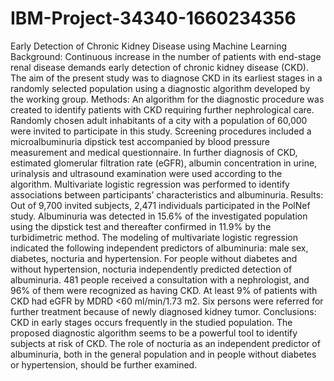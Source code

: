 # IBM-Project-34340-1660234356
Early Detection of Chronic Kidney Disease using Machine Learning
Background: Continuous increase in the number of patients with end-stage renal disease demands early detection of chronic kidney disease (CKD). The aim of the present study was to diagnose CKD in its earliest stages in a randomly selected population using a diagnostic algorithm developed by the working group. Methods: An algorithm for the diagnostic procedure was created to identify patients with CKD requiring further nephrological care. Randomly chosen adult inhabitants of a city with a population of 60,000 were invited to participate in this study. Screening procedures included a microalbuminuria dipstick test accompanied by blood pressure measurement and medical questionnaire. In further diagnosis of CKD, estimated glomerular filtration rate (eGFR), albumin concentration in urine, urinalysis and ultrasound examination were used according to the algorithm. Multivariate logistic regression was performed to identify associations between participants’ characteristics and albuminuria. Results: Out of 9,700 invited subjects, 2,471 individuals participated in the PolNef study. Albuminuria was detected in 15.6% of the investigated population using the dipstick test and thereafter confirmed in 11.9% by the turbidimetric method. The modeling of multivariate logistic regression indicated the following independent predictors of albuminuria: male sex, diabetes, nocturia and hypertension. For people without diabetes and without hypertension, nocturia independently predicted detection of albuminuria. 481 people received a consultation with a nephrologist, and 96% of them were recognized as having CKD. At least 9% of patients with CKD had eGFR by MDRD <60 ml/min/1.73 m2. Six persons were referred for further treatment because of newly diagnosed kidney tumor. Conclusions: CKD in early stages occurs frequently in the studied population. The proposed diagnostic algorithm seems to be a powerful tool to identify subjects at risk of CKD. The role of nocturia as an independent predictor of albuminuria, both in the general population and in people without diabetes or hypertension, should be further examined.
